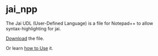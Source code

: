 # jai_npp
The Jai UDL (User-Defined Language) is a file for Notepad++ to allow syntax-highlighting for jai.

[Download](https://raw.githubusercontent.com/cookednick/jai_npp/main/jai.udl.xml) the file.

Or learn [how to Use](https://npp-user-manual.org/docs/user-defined-language-system/#import-a-udl) it.
